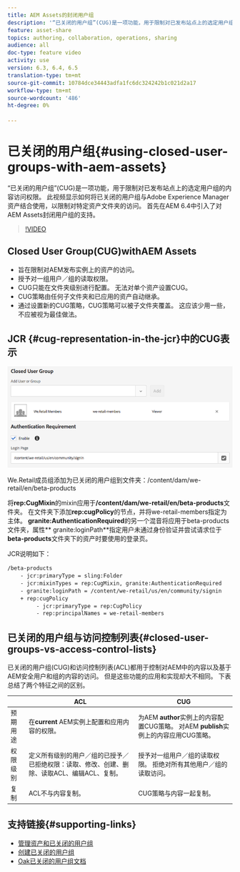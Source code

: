 ```yaml
---
title: AEM Assets的封闭用户组
description: '“已关闭的用户组”(CUG)是一项功能，用于限制对已发布站点上的选定用户组的内容访问权限。 此视频显示如何将已关闭的用户组与Adobe Experience Manager资产结合使用，以限制对特定资产文件夹的访问。 首先在AEM 6.4中引入了对AEM Assets封闭用户组的支持。 '
feature: asset-share
topics: authoring, collaboration, operations, sharing
audience: all
doc-type: feature video
activity: use
version: 6.3, 6.4, 6.5
translation-type: tm+mt
source-git-commit: 10784dce34443adfa1fc6dc324242b1c021d2a17
workflow-type: tm+mt
source-wordcount: '486'
ht-degree: 0%

---
```



# 已关闭的用户组{#using-closed-user-groups-with-aem-assets}

“已关闭的用户组”(CUG)是一项功能，用于限制对已发布站点上的选定用户组的内容访问权限。 此视频显示如何将已关闭的用户组与Adobe Experience Manager资产结合使用，以限制对特定资产文件夹的访问。 首先在AEM 6.4中引入了对AEM Assets封闭用户组的支持。

>[!VIDEO](https://video.tv.adobe.com/v/22155?quality=9&learn=on)

## Closed User Group(CUG)withAEM Assets

* 旨在限制对AEM发布实例上的资产的访问。
* 授予对一组用户／组的读取权限。
* CUG只能在文件夹级别进行配置。 无法对单个资产设置CUG。
* CUG策略由任何子文件夹和已应用的资产自动继承。
* 通过设置新的CUG策略，CUG策略可以被子文件夹覆盖。 这应该少用一些，不应被视为最佳做法。

## JCR {#cug-representation-in-the-jcr}中的CUG表示

![JCR中的CUG表示](assets/closed-user-groups/folder-properties-closed-user-groups.png)

We.Retail成员组添加为已关闭的用户组到文件夹：/content/dam/we-retail/en/beta-products

将&#x200B;**rep:CugMixin**&#x200B;的mixin应用于&#x200B;**/content/dam/we-retail/en/beta-products**&#x200B;文件夹。 在文件夹下添加&#x200B;**rep:cugPolicy**&#x200B;的节点，并将we-retail-members指定为主体。 **granite:AuthenticationRequired**&#x200B;的另一个混音将应用于beta-products文件夹，属性** granite:loginPath**指定用户未通过身份验证并尝试请求位于&#x200B;**beta-products**&#x200B;文件夹下的资产时要使用的登录页。

JCR说明如下：

```xml
/beta-products
    - jcr:primaryType = sling:Folder
    - jcr:mixinTypes = rep:CugMixin, granite:AuthenticationRequired
    - granite:loginPath = /content/we-retail/us/en/community/signin
    + rep:cugPolicy
         - jcr:primaryType = rep:CugPolicy
         - rep:principalNames = we-retail-members
```

## 已关闭的用户组与访问控制列表{#closed-user-groups-vs-access-control-lists}

已关闭的用户组(CUG)和访问控制列表(ACL)都用于控制对AEM中的内容以及基于AEM安全用户和组的内容的访问。 但是这些功能的应用和实现却大不相同。 下表总结了两个特征之间的区别。

|  | ACL | CUG |
| ----------------- | -------------------------------------------------------------------------------------------------------------------------------- | ----------------------------------------------------------------------------------------------------------------------------- |
| 预期用途 | 在&#x200B;**current** AEM实例上配置和应用内容的权限。 | 为AEM **author**&#x200B;实例上的内容配置CUG策略。 对AEM **publish**&#x200B;实例上的内容应用CUG策略。 |
| 权限级别 | 定义所有级别的用户／组的已授予／已拒绝权限：读取、修改、创建、删除、读取ACL、编辑ACL、复制。 | 授予对一组用户／组的读取权限。 拒绝对所有其他用户／组的读取访问。 |
| 复制 | ACL不与内容复制。 | CUG策略与内容一起复制。 |

## 支持链接{#supporting-links}

* [管理资产和已关闭的用户组](https://helpx.adobe.com/experience-manager/6-5/assets/using/managing-assets-touch-ui.html#ClosedUserGroup)
* [创建已关闭的用户组](https://helpx.adobe.com/experience-manager/6-5/sites/administering/using/cug.html)
* [Oak已关闭的用户组文档](https://jackrabbit.apache.org/oak/docs/security/authorization/cug.html)

